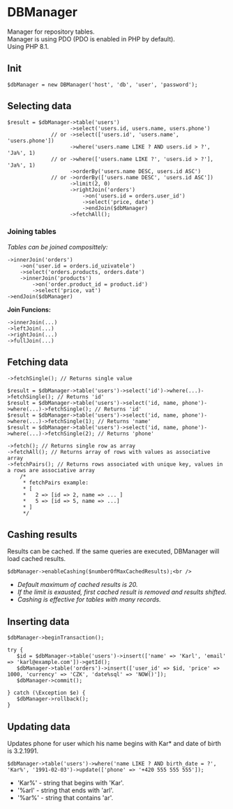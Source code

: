 # DBManager
Manager for repository tables.<br />
Manager is using PDO (PDO is enabled in PHP by default).<br />
Using PHP 8.1.<br />

## Init
```
$dbManager = new DBManager('host', 'db', 'user', 'password');
```
## Selecting data
```
$result = $dbManager->table('users')
                    ->select('users.id, users.name, users.phone')
              // or ->select(['users.id', 'users.name', 'users.phone'])
                    ->where('users.name LIKE ? AND users.id > ?', 'Ja%', 1)
              // or ->where(['users.name LIKE ?', 'users.id > ?'], 'Ja%', 1)
                    ->orderBy('users.name DESC, users.id ASC')
              // or ->orderBy(['users.name DESC', 'users.id ASC'])
                    ->limit(2, 0)
                    ->rightJoin('orders')
                        ->on('users.id = orders.user_id')
                        ->select('price, date')
                        ->endJoin($dbManager)
                    ->fetchAll();
```
### Joining tables

_Tables can be joined composittely:_ <br />
```
->innerJoin('orders')
    ->on('user.id = orders.id_uzivatele')
    ->select('orders.products, orders.date')
    ->innerJoin('products')
        ->on('order.product_id = product.id')
        ->select('price, vat')
->endJoin($dbManager)
```
**Join Funcions:** <br />
```
->innerJoin(...)
->leftJoin(...)
->rightJoin(...)
->fullJoin(...)
```

## Fetching data <br />
```
->fetchSingle(); // Returns single value

$result = $dbManager->table('users')->select('id')->where(...)->fetchSingle(); // Returns 'id'
$result = $dbManager->table('users')->select('id, name, phone')->where(...)->fetchSingle(); // Returns 'id'
$result = $dbManager->table('users')->select('id, name, phone')->where(...)->fetchSingle(1); // Returns 'name'
$result = $dbManager->table('users')->select('id, name, phone')->where(...)->fetchSingle(2); // Returns 'phone'

->fetch(); // Returns single row as array
->fetchAll(); // Returns array of rows with values as associative array
->fetchPairs(); // Returns rows associated with unique key, values in a rows are associative array
    /*
     * fetchPairs example:
     * [
     *   2 => [id => 2, name => ... ]
     *   5 => [id => 5, name => ...]
     * ]
     */
```

## Cashing results <br />

Results can be cached. If the same queries are executed, DBManager will load cached results.<br />
```
$dbManager->enableCashing($numberOfMaxCachedResults);<br />
```
- _Default maximum of cached results is 20._<br />
- _If the limit is exausted, first cached result is removed and results shifted._<br />
- _Cashing is effective for tables with many records._<br />

## Inserting data
```
$dbManager->beginTransaction();

try {
   $id = $dbManager->table('users')->insert(['name' => 'Karl', 'email' => 'karl@example.com'])->getId();
   $dbManager->table('orders')->insert(['user_id' => $id, 'price' => 1000, 'currency' => 'CZK', 'date%sql' => 'NOW()']);
   $dbManager->commit();

} catch (\Exception $e) {
   $dbManager->rollback();
}
```

## Updating data

Updates phone for user which his name begins with Kar* and date of birth is 3.2.1991.<br />
```
$dbManager->table('users')->where('name LIKE ? AND birth_date = ?', 'Kar%', '1991-02-03')->update(['phone' => '+420 555 555 555']);
```
- 'Kar%' - string that begins with 'Kar'.
- '%arl' - string that ends with 'arl'.
- '%ar%' - string that contains 'ar'.
